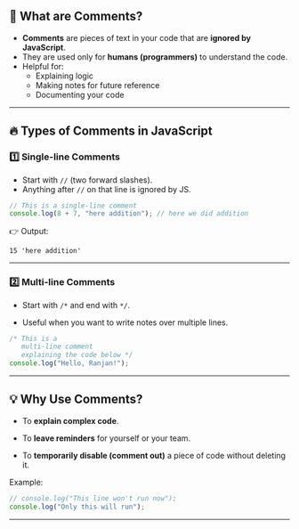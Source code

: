 
## 📝 What are Comments?  
- **Comments** are pieces of text in your code that are **ignored by JavaScript**.  
- They are used only for **humans (programmers)** to understand the code.  
- Helpful for:  
  - Explaining logic  
  - Making notes for future reference  
  - Documenting your code  

---

## 🔥 Types of Comments in JavaScript  

### 1️⃣ Single-line Comments  
- Start with `//` (two forward slashes).  
- Anything after `//` on that line is ignored by JS.  

```js
// This is a single-line comment
console.log(8 + 7, "here addition"); // here we did addition
````

👉 Output:

```
15 'here addition'
```

---

### 2️⃣ Multi-line Comments

- Start with `/*` and end with `*/`.
    
- Useful when you want to write notes over multiple lines.
    

```js
/* This is a 
   multi-line comment 
   explaining the code below */
console.log("Hello, Ranjan!");
```

---

## 💡 Why Use Comments?

- To **explain complex code**.
    
- To **leave reminders** for yourself or your team.
    
- To **temporarily disable (comment out)** a piece of code without deleting it.
    

Example:

```js
// console.log("This line won't run now");
console.log("Only this will run");
```

---
